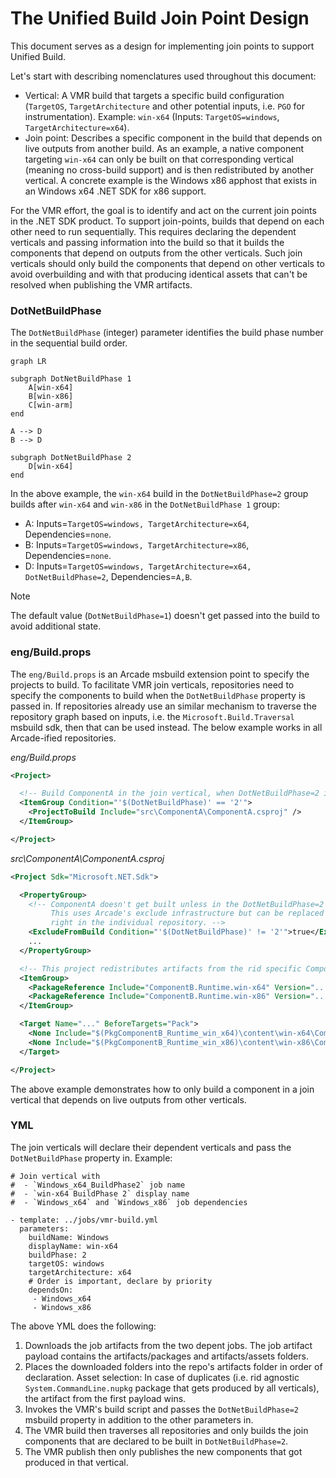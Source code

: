 # The Unified Build Join Point Design

This document serves as a design for implementing join points to support Unified Build.

Let's start with describing nomenclatures used throughout this document:
- Vertical: A VMR build that targets a specific build configuration (`TargetOS`, `TargetArchitecture` and other potential inputs, i.e. `PGO` for instrumentation). Example: `win-x64` (Inputs: `TargetOS=windows`, `TargetArchitecture=x64`).
- Join point: Describes a specific component in the build that depends on live outputs from another build. As an example, a native component targeting `win-x64` can only be built on that corresponding vertical (meaning no cross-build support) and is then redistributed by another vertical. A concrete example is the Windows x86 apphost that exists in an Windows x64 .NET SDK for x86 support.

For the VMR effort, the goal is to identify and act on the current join points in the .NET SDK product. To support join-points, builds that depend on each other need to run sequentially. This requires declaring the dependent verticals and passing information into the build so that it builds the components that depend on outputs from the other verticals. Such join verticals should only build the components that depend on other verticals to avoid overbuilding and with that producing identical assets that can't be resolved when publishing the VMR artifacts. 

### DotNetBuildPhase

The `DotNetBuildPhase` (integer) parameter identifies the build phase number in the sequential build order.

```mermaid
graph LR

subgraph DotNetBuildPhase 1
    A[win-x64]
    B[win-x86]
    C[win-arm]
end

A --> D
B --> D

subgraph DotNetBuildPhase 2
    D[win-x64]
end
```

In the above example, the `win-x64` build in the `DotNetBuildPhase=2` group builds after `win-x64` and `win-x86` in the `DotNetBuildPhase 1` group:
- A: Inputs=`TargetOS=windows, TargetArchitecture=x64`, Dependencies=`none`.
- B: Inputs=`TargetOS=windows, TargetArchitecture=x86`, Dependencies=`none`.
- D: Inputs=`TargetOS=windows, TargetArchitecture=x64, DotNetBuildPhase=2`, Dependencies=`A,B`.

> [!NOTE]
> The default value (`DotNetBuildPhase=1`) doesn't get passed into the build to avoid additional state.

### eng/Build.props
The `eng/Build.props` is an Arcade msbuild extension point to specify the projects to build. To facilitate VMR join verticals, repositories need to specify the components to build when the `DotNetBuildPhase` property is passed in.
If repositories already use an similar mechanism to traverse the repository graph based on inputs, i.e. the `Microsoft.Build.Traversal` msbuild sdk, then that can be used instead. The below example works in all Arcade-ified repositories. 

_eng/Build.props_
```xml
<Project>

  <!-- Build ComponentA in the join vertical, when DotNetBuildPhase=2 is passed in. -->
  <ItemGroup Condition="'$(DotNetBuildPhase)' == '2'">
    <ProjectToBuild Include="src\ComponentA\ComponentA.csproj" />
  </ItemGroup>

</Project>
```

_src\ComponentA\ComponentA.csproj_
```xml
<Project Sdk="Microsoft.NET.Sdk">

  <PropertyGroup>
    <!-- ComponentA doesn't get built unless in the DotNetBuildPhase=2 join vertical.
         This uses Arcade's exclude infrastructure but can be replaced with any condition that feelds
         right in the individual repository. -->
    <ExcludeFromBuild Condition="'$(DotNetBuildPhase)' != '2'">true</ExcludeFormBuild>
    ...
  </PropertyGroup>

  <!-- This project redistributes artifacts from the rid specific ComponentB packages. -->
  <ItemGroup>
    <PackageReference Include="ComponentB.Runtime.win-x64" Version="..." PrivateAssets="all" GeneratePathProperty="true" />
    <PackageReference Include="ComponentB.Runtime.win-x86" Version="..." PrivateAssets="all" GeneratePathProperty="true" />
  </ItemGroup>

  <Target Name="..." BeforeTargets="Pack">
    <None Include="$(PkgComponentB_Runtime_win_x64)\content\win-x64\ComponentB.x64.dll" Pack="true" PackagePath="lib/$(TargetFramework)" />
    <None Include="$(PkgComponentB_Runtime_win_x86)\content\win-x86\ComponentB.x86.dll" Pack="true" PackagePath="lib/$(TargetFramework)" />
  </Target>

</Project>
```

The above example demonstrates how to only build a component in a join vertical that depends on live outputs from other verticals.

### YML

The join verticals will declare their dependent verticals and pass the `DotNetBuildPhase` property in. Example:

```YML
# Join vertical with
#  - `Windows_x64_BuildPhase2` job name
#  - `win-x64 BuildPhase 2` display name
#  - `Windows_x64` and `Windows_x86` job dependencies

- template: ../jobs/vmr-build.yml
  parameters:
    buildName: Windows
    displayName: win-x64
    buildPhase: 2
    targetOS: windows
    targetArchitecture: x64
    # Order is important, declare by priority
    dependsOn:
     - Windows_x64
     - Windows_x86
```

The above YML does the following:
1. Downloads the job artifacts from the two depent jobs. The job artifact payload contains the artifacts/packages and artifacts/assets folders.
2. Places the downloaded folders into the repo's artifacts folder in order of declaration.
   Asset selection: In case of duplicates (i.e. rid agnostic `System.CommandLine.nupkg` package that gets produced by all verticals), the artifact from the first payload wins.
3. Invokes the VMR's build script and passes the `DotNetBuildPhase=2` msbuild property in addition to the other parameters in.
4. The VMR build then traverses all repositories and only builds the join components that are declared to be built in `DotNetBuildPhase=2`.
5. The VMR publish then only publishes the new components that got produced in that vertical.

